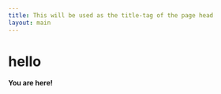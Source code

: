 ```yaml
---
title: This will be used as the title-tag of the page head
layout: main
---
```


hello
=====

**You are here!**
